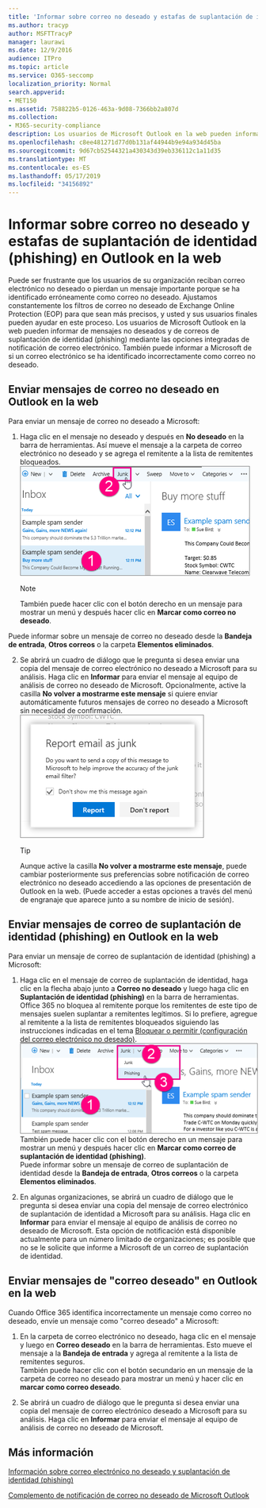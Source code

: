 ```yaml
---
title: 'Informar sobre correo no deseado y estafas de suplantación de identidad (phishing) en Outlook en la web '
ms.author: tracyp
author: MSFTTracyP
manager: laurawi
ms.date: 12/9/2016
audience: ITPro
ms.topic: article
ms.service: O365-seccomp
localization_priority: Normal
search.appverid:
- MET150
ms.assetid: 758822b5-0126-463a-9d08-7366bb2a807d
ms.collection:
- M365-security-compliance
description: Los usuarios de Microsoft Outlook en la web pueden informar de las estafas de suplantación de identidad (spam) o de suplantación de identidad mediante las opciones integradas de informes de correo electrónico. También puede informar a Microsoft de si un correo electrónico se identificó de forma incorrecta como correo no deseado (correo no deseado).
ms.openlocfilehash: c8ee481271d77d0b131af44944b9e94a934d45ba
ms.sourcegitcommit: 9d67cb52544321a430343d39eb336112c1a11d35
ms.translationtype: MT
ms.contentlocale: es-ES
ms.lasthandoff: 05/17/2019
ms.locfileid: "34156892"
---
```

# <a name="report-junk-email-and-phishing-scams-in-outlook-on-the-web"></a>Informar sobre correo no deseado y estafas de suplantación de identidad (phishing) en Outlook en la web 

Puede ser frustrante que los usuarios de su organización reciban correo electrónico no deseado o pierdan un mensaje importante porque se ha identificado erróneamente como correo no deseado. Ajustamos constantemente los filtros de correo no deseado de Exchange Online Protection (EOP) para que sean más precisos, y usted y sus usuarios finales pueden ayudar en este proceso. Los usuarios de Microsoft Outlook en la web pueden informar de mensajes no deseados y de correos de suplantación de identidad (phishing) mediante las opciones integradas de notificación de correo electrónico. También puede informar a Microsoft de si un correo electrónico se ha identificado incorrectamente como correo no deseado.
  
## <a name="submit-junk-messages-in-outlook-on-the-web"></a>Enviar mensajes de correo no deseado en Outlook en la web

Para enviar un mensaje de correo no deseado a Microsoft:
  
1. Haga clic en el mensaje no deseado y después en **No deseado** en la barra de herramientas. Así mueve el mensaje a la carpeta de correo electrónico no deseado y se agrega el remitente a la lista de remitentes bloqueados. 
    ![Indicar que el correo electrónico es correo no deseado de Outlook en la web](media/a10ae792-aab6-4374-a041-6c3f732eb2e3.png)
  
    > [!NOTE]
    > También puede hacer clic con el botón derecho en un mensaje para mostrar un menú y después hacer clic en **Marcar como correo no deseado**. 
  
Puede informar sobre un mensaje de correo no deseado desde la **Bandeja de entrada**, **Otros correos** o la carpeta **Elementos eliminados**. 
  
2. Se abrirá un cuadro de diálogo que le pregunta si desea enviar una copia del mensaje de correo electrónico no deseado a Microsoft para su análisis. Haga clic en **Informar** para enviar el mensaje al equipo de análisis de correo no deseado de Microsoft. Opcionalmente, active la casilla **No volver a mostrarme este mensaje** si quiere enviar automáticamente futuros mensajes de correo no deseado a Microsoft sin necesidad de confirmación. 
    ![Informar sobre correo no deseado a Microsoft desde Outlook en la web](media/e8d3a9f9-6eb6-4309-ba6d-643dffdb6a33.png)
  
    > [!TIP]
    > Aunque active la casilla **No volver a mostrarme este mensaje**, puede cambiar posteriormente sus preferencias sobre notificación de correo electrónico no deseado accediendo a las opciones de presentación de Outlook en la web. (Puede acceder a estas opciones a través del menú de engranaje que aparece junto a su nombre de inicio de sesión). 
  
## <a name="submit-phishing-scam-messages-in-outlook-on-the-web"></a>Enviar mensajes de correo de suplantación de identidad (phishing) en Outlook en la web

Para enviar un mensaje de correo de suplantación de identidad (phishing) a Microsoft:
  
1. Haga clic en el mensaje de correo de suplantación de identidad, haga clic en la flecha abajo junto a **Correo no deseado** y luego haga clic en **Suplantación de identidad (phishing)** en la barra de herramientas. Office 365 no bloquea al remitente porque los remitentes de este tipo de mensajes suelen suplantar a remitentes legítimos. Si lo prefiere, agregue al remitente a la lista de remitentes bloqueados siguiendo las instrucciones indicadas en el tema [Bloquear o permitir (configuración del correo electrónico no deseado)](https://go.microsoft.com/fwlink/?LinkId=627572). 
    ![Indicar que un correo electrónico es un correo de suplantación de identidad (phishing) en Outlook en la web](media/959bb577-341c-41ee-a159-e46600b2cf8a.png)<br/>También puede hacer clic con el botón derecho en un mensaje para mostrar un menú y después hacer clic en **Marcar como correo de suplantación de identidad (phishing)**.<br/>Puede informar sobre un mensaje de correo de suplantación de identidad desde la **Bandeja de entrada**, **Otros correos** o la carpeta **Elementos eliminados**. 
  
2. En algunas organizaciones, se abrirá un cuadro de diálogo que le pregunta si desea enviar una copia del mensaje de correo electrónico de suplantación de identidad a Microsoft para su análisis. Haga clic en **Informar** para enviar el mensaje al equipo de análisis de correo no deseado de Microsoft. Esta opción de notificación está disponible actualmente para un número limitado de organizaciones; es posible que no se le solicite que informe a Microsoft de un correo de suplantación de identidad. 
    
## <a name="submit-not-junk-messages-in-outlook-on-the-web"></a>Enviar mensajes de "correo deseado" en Outlook en la web

Cuando Office 365 identifica incorrectamente un mensaje como correo no deseado, envíe un mensaje como "correo deseado" a Microsoft:
  
1. En la carpeta de correo electrónico no deseado, haga clic en el mensaje y luego en **Correo deseado** en la barra de herramientas. Esto mueve el mensaje a la **Bandeja de entrada** y agrega al remitente a la lista de remitentes seguros.<br/>También puede hacer clic con el botón secundario en un mensaje de la carpeta de correo no deseado para mostrar un menú y hacer clic en **marcar como correo deseado**. 
  
2. Se abrirá un cuadro de diálogo que le pregunta si desea enviar una copia del mensaje de correo electrónico deseado a Microsoft para su análisis. Haga clic en **Informar** para enviar el mensaje al equipo de análisis de correo no deseado de Microsoft. 
    
## <a name="for-more-information"></a>Más información

[Información sobre correo electrónico no deseado y suplantación de identidad (phishing)](https://go.microsoft.com/fwlink/p/?LinkId=270068)

[Complemento de notificación de correo no deseado de Microsoft Outlook](https://docs.microsoft.com/en-us/office365/securitycompliance/junk-email-reporting-add-in-for-microsoft-outlook)
  
  

